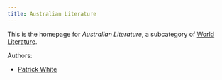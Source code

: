 ```yaml
---
title: Australian Literature
---
```


This is the homepage for *Australian Literature*, a subcategory of [World Literature](../world/index.html).

Authors:

- [Patrick White](white/index.html)
